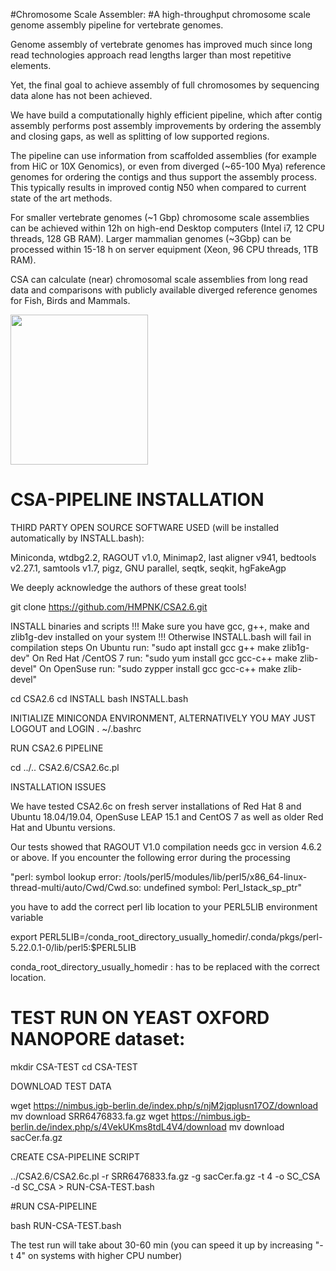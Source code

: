 #Chromosome Scale Assembler: 
#A high-throughput chromosome scale genome assembly pipeline for vertebrate genomes.

Genome assembly of vertebrate genomes has improved much since long read technologies 
approach read lengths larger than most repetitive elements.

Yet, the final goal to achieve assembly of full chromosomes by sequencing data alone 
has not been achieved.

We have build a computationally highly efficient pipeline, which after contig assembly 
performs post assembly improvements by ordering the assembly and closing gaps, as well 
as splitting of low supported regions.

The pipeline can use information from scaffolded assemblies (for example from HiC or
10X Genomics), or even from diverged (~65-100 Mya) reference genomes for ordering the
contigs and thus support the assembly process. This typically results in improved 
contig N50 when compared to current state of the art methods.

For smaller vertebrate genomes (~1 Gbp) chromosome scale assemblies can be achieved 
within 12h on high-end Desktop computers (Intel i7, 12 CPU threads, 128 GB RAM). 
Larger mammalian genomes (~3Gbp) can be processed within 15-18 h on server equipment 
(Xeon, 96 CPU threads, 1TB RAM).

CSA can calculate (near) chromosomal scale assemblies from long read data and 
comparisons with publicly available diverged reference genomes for Fish, Birds and Mammals.

<p>
    <img src="../blob/master/Fig1.png" width="220" height="240" />
</p>

# CSA-PIPELINE INSTALLATION

 THIRD PARTY OPEN SOURCE SOFTWARE USED (will be installed automatically by INSTALL.bash):

 Miniconda, wtdbg2.2, RAGOUT v1.0, Minimap2, last aligner v941, bedtools v2.27.1,
 samtools v1.7, pigz, GNU parallel, seqtk, seqkit, hgFakeAgp

 We deeply acknowledge the authors of these great tools! 

git clone https://github.com/HMPNK/CSA2.6.git

 INSTALL binaries and scripts
 !!! Make sure you have gcc, g++, make and zlib1g-dev installed on your system !!!
 Otherwise INSTALL.bash will fail in compilation steps
 On Ubuntu run:             "sudo apt install gcc g++ make zlib1g-dev"
 On Red Hat /CentOS 7 run:  "sudo yum install gcc gcc-c++ make zlib-devel"
 On OpenSuse run:           "sudo zypper install gcc gcc-c++ make zlib-devel"

cd CSA2.6
cd INSTALL
bash INSTALL.bash

 INITIALIZE MINICONDA ENVIRONMENT, ALTERNATIVELY YOU MAY JUST LOGOUT and LOGIN 
. ~/.bashrc

 RUN CSA2.6 PIPELINE

cd ../..
CSA2.6/CSA2.6c.pl

 INSTALLATION ISSUES

 We have tested CSA2.6c on fresh server installations of Red Hat 8 and Ubuntu 18.04/19.04,
 OpenSuse LEAP 15.1 and CentOS 7 as well as older Red Hat and Ubuntu versions.

 Our tests showed that RAGOUT V1.0 compilation needs gcc in version 4.6.2 or above.
 If you encounter the following error during the processing

 "perl: symbol lookup error: /tools/perl5/modules/lib/perl5/x86_64-linux-thread-multi/auto/Cwd/Cwd.so: undefined
 symbol: Perl_Istack_sp_ptr" 

 you have to add the correct perl lib location to your PERL5LIB environment variable

 export  PERL5LIB=/conda_root_directory_usually_homedir/.conda/pkgs/perl-5.22.0.1-0/lib/perl5:$PERL5LIB

 conda_root_directory_usually_homedir : has to be replaced with the correct location.

# TEST RUN ON YEAST OXFORD NANOPORE dataset:

mkdir CSA-TEST
cd CSA-TEST

DOWNLOAD TEST DATA

wget https://nimbus.igb-berlin.de/index.php/s/njM2jqplusn17OZ/download
mv download SRR6476833.fa.gz
wget https://nimbus.igb-berlin.de/index.php/s/4VekUKms8tdL4V4/download
mv download sacCer.fa.gz

CREATE CSA-PIPELINE SCRIPT

../CSA2.6/CSA2.6c.pl -r SRR6476833.fa.gz -g sacCer.fa.gz -t 4 -o SC_CSA -d SC_CSA > RUN-CSA-TEST.bash

#RUN CSA-PIPELINE

bash RUN-CSA-TEST.bash

The test run will take about 30-60 min (you can speed it up by increasing "-t 4" on systems with higher CPU number)
